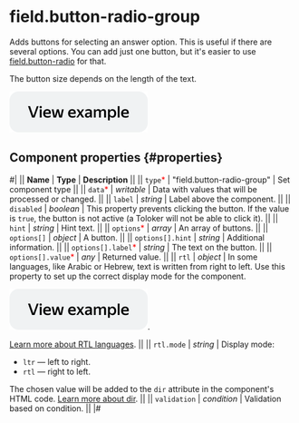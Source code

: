 # field.button-radio-group

Adds buttons for selecting an answer option. This is useful if there are several options. You can add just one button, but it's easier to use [field.button-radio](field.button-radio.md) for that.

The button size depends on the length of the text.

[![View example in the sandbox](../_images/buttons/view-example.svg)](https://ya.cc/t/jBYQsbgj3twiqX)

## Component properties {#properties}

#|
|| **Name** | **Type** | **Description** ||
|| `type`<span style="color: red">\*</span> | "field.button-radio-group" | Set component type ||
|| `data`<span style="color: red">\*</span> | _writable_ | Data with values that will be processed or changed. ||
|| `label` | _string_ | Label above the component. ||
|| `disabled` | _boolean_ | This property prevents clicking the button. If the value is `true`, the button is not active (a Toloker will not be able to click it). ||
|| `hint` | _string_ | Hint text. ||
|| `options`<span style="color: red">\*</span> | _array_ | An array of buttons. ||
|| `options[]` | _object_ | A button. ||
|| `options[].hint` | _string_ | Additional information. ||
|| `options[].label`<span style="color: red">\*</span> | _string_ | The text on the button. ||
|| `options[].value`<span style="color: red">\*</span> | _any_ | Returned value. ||
|| `rtl` | _object_ | In some languages, like Arabic or Hebrew, text is written from right to left. Use this property to set up the correct display mode for the component.

[![View example in the sandbox](../_images/buttons/view-example.svg)](https://ya.cc/t/tq6fCNm_3ttFBW).

[Learn more about RTL languages](https://www.w3.org/International/questions/qa-scripts). ||
|| `rtl.mode` | _string_ | Display mode:

- `ltr` — left to right.
- `rtl` — right to left.

The chosen value will be added to the `dir` attribute in the component's HTML code. [Learn more about dir](https://www.w3.org/International/questions/qa-html-dir). ||
|| `validation` | _condition_ | Validation based on condition. ||
|#
